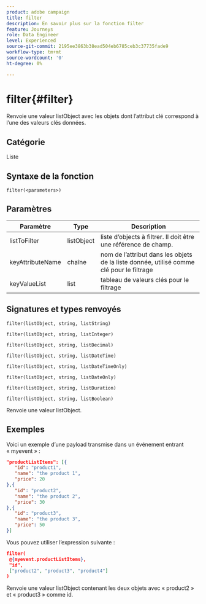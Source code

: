 ```yaml
---
product: adobe campaign
title: filter
description: En savoir plus sur la fonction filter
feature: Journeys
role: Data Engineer
level: Experienced
source-git-commit: 2195ee3863b38ead504eb6785ceb3c37735fade9
workflow-type: tm+mt
source-wordcount: '0'
ht-degree: 0%

---
```


# filter{#filter}

Renvoie une valeur listObject avec les objets dont lʼattribut clé correspond à lʼune des valeurs clés données.

## Catégorie

Liste

## Syntaxe de la fonction

`filter(<parameters>)`

## Paramètres

| Paramètre | Type | Description |
|-----------|------------------|------------------|
| listToFilter | listObject | liste dʼobjects à filtrer. Il doit être une référence de champ. |
| keyAttributeName | chaîne | nom de lʼattribut dans les objets de la liste donnée, utilisé comme clé pour le filtrage |
| keyValueList | list | tableau de valeurs clés pour le filtrage |

## Signatures et types renvoyés

`filter(listObject, string, listString)`

`filter(listObject, string, listInteger)`

`filter(listObject, string, listDecimal)`

`filter(listObject, string, listDateTime)`

`filter(listObject, string, listDateTimeOnly)`

`filter(listObject, string, listDateOnly)`

`filter(listObject, string, listDuration)`

`filter(listObject, string, listBoolean)`

Renvoie une valeur listObject.

## Exemples

Voici un exemple dʼune payload transmise dans un événement entrant « myevent » :

```json
"productListItems": [{
   "id": "product1",
   "name": "the product 1",
   "price": 20
},{
   "id": "product2",
   "name": "the product 2",
   "price": 30
},{
   "id": "product3",
   "name": "the product 3",
   "price": 50
}]
```

Vous pouvez utiliser lʼexpression suivante :

```json
filter(
 @{myevent.productListItems},
 "id", 
 ["product2", "product3", "product4"]
)
```

Renvoie une valeur listObject contenant les deux objets avec « product2 » et « product3 » comme id.
